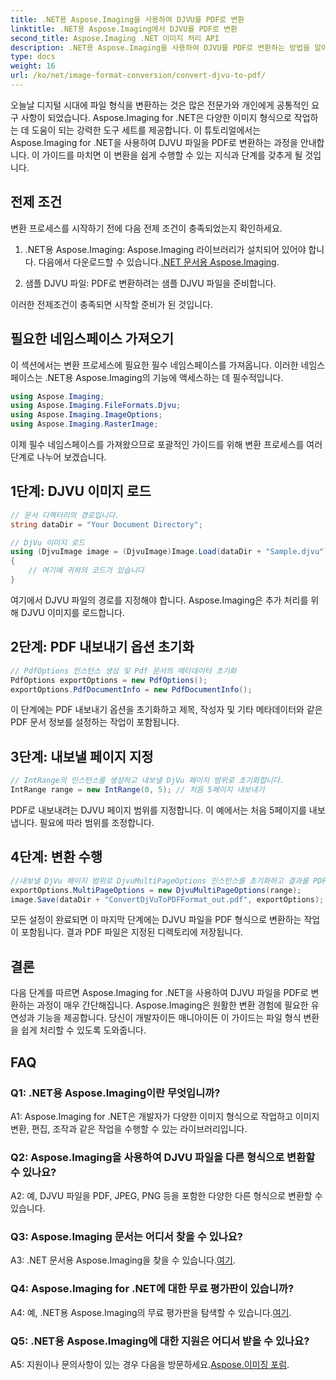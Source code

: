 ```yaml
---
title: .NET용 Aspose.Imaging을 사용하여 DJVU를 PDF로 변환
linktitle: .NET용 Aspose.Imaging에서 DJVU를 PDF로 변환
second_title: Aspose.Imaging .NET 이미지 처리 API
description: .NET용 Aspose.Imaging을 사용하여 DJVU를 PDF로 변환하는 방법을 알아보세요. 원활한 전환을 위해 단계별 가이드를 따르세요.
type: docs
weight: 16
url: /ko/net/image-format-conversion/convert-djvu-to-pdf/
---
```

오늘날 디지털 시대에 파일 형식을 변환하는 것은 많은 전문가와 개인에게 공통적인 요구 사항이 되었습니다. Aspose.Imaging for .NET은 다양한 이미지 형식으로 작업하는 데 도움이 되는 강력한 도구 세트를 제공합니다. 이 튜토리얼에서는 Aspose.Imaging for .NET을 사용하여 DJVU 파일을 PDF로 변환하는 과정을 안내합니다. 이 가이드를 마치면 이 변환을 쉽게 수행할 수 있는 지식과 단계를 갖추게 될 것입니다.

## 전제 조건

변환 프로세스를 시작하기 전에 다음 전제 조건이 충족되었는지 확인하세요.

1.  .NET용 Aspose.Imaging: Aspose.Imaging 라이브러리가 설치되어 있어야 합니다. 다음에서 다운로드할 수 있습니다.[.NET 문서용 Aspose.Imaging](https://reference.aspose.com/imaging/net/).

2. 샘플 DJVU 파일: PDF로 변환하려는 샘플 DJVU 파일을 준비합니다.

이러한 전제조건이 충족되면 시작할 준비가 된 것입니다.

## 필요한 네임스페이스 가져오기

이 섹션에서는 변환 프로세스에 필요한 필수 네임스페이스를 가져옵니다. 이러한 네임스페이스는 .NET용 Aspose.Imaging의 기능에 액세스하는 데 필수적입니다.

```csharp
using Aspose.Imaging;
using Aspose.Imaging.FileFormats.Djvu;
using Aspose.Imaging.ImageOptions;
using Aspose.Imaging.RasterImage;
```

이제 필수 네임스페이스를 가져왔으므로 포괄적인 가이드를 위해 변환 프로세스를 여러 단계로 나누어 보겠습니다.

## 1단계: DJVU 이미지 로드

```csharp
// 문서 디렉터리의 경로입니다.
string dataDir = "Your Document Directory";

// DjVu 이미지 로드
using (DjvuImage image = (DjvuImage)Image.Load(dataDir + "Sample.djvu"))
{
    // 여기에 귀하의 코드가 있습니다
}
```

여기에서 DJVU 파일의 경로를 지정해야 합니다. Aspose.Imaging은 추가 처리를 위해 DJVU 이미지를 로드합니다.

## 2단계: PDF 내보내기 옵션 초기화

```csharp
// PdfOptions 인스턴스 생성 및 Pdf 문서의 메타데이터 초기화
PdfOptions exportOptions = new PdfOptions();
exportOptions.PdfDocumentInfo = new PdfDocumentInfo();
```

이 단계에는 PDF 내보내기 옵션을 초기화하고 제목, 작성자 및 기타 메타데이터와 같은 PDF 문서 정보를 설정하는 작업이 포함됩니다.

## 3단계: 내보낼 페이지 지정

```csharp
// IntRange의 인스턴스를 생성하고 내보낼 DjVu 페이지 범위로 초기화합니다.
IntRange range = new IntRange(0, 5); // 처음 5페이지 내보내기
```

PDF로 내보내려는 DJVU 페이지 범위를 지정합니다. 이 예에서는 처음 5페이지를 내보냅니다. 필요에 따라 범위를 조정합니다.

## 4단계: 변환 수행

```csharp
//내보낼 DjVu 페이지 범위로 DjvuMultiPageOptions 인스턴스를 초기화하고 결과를 PDF 형식으로 저장합니다.
exportOptions.MultiPageOptions = new DjvuMultiPageOptions(range);
image.Save(dataDir + "ConvertDjVuToPDFFormat_out.pdf", exportOptions);
```

모든 설정이 완료되면 이 마지막 단계에는 DJVU 파일을 PDF 형식으로 변환하는 작업이 포함됩니다. 결과 PDF 파일은 지정된 디렉토리에 저장됩니다.

## 결론

다음 단계를 따르면 Aspose.Imaging for .NET을 사용하여 DJVU 파일을 PDF로 변환하는 과정이 매우 간단해집니다. Aspose.Imaging은 원활한 변환 경험에 필요한 유연성과 기능을 제공합니다. 당신이 개발자이든 매니아이든 이 가이드는 파일 형식 변환을 쉽게 처리할 수 있도록 도와줍니다.

## FAQ

### Q1: .NET용 Aspose.Imaging이란 무엇입니까?

A1: Aspose.Imaging for .NET은 개발자가 다양한 이미지 형식으로 작업하고 이미지 변환, 편집, 조작과 같은 작업을 수행할 수 있는 라이브러리입니다.

### Q2: Aspose.Imaging을 사용하여 DJVU 파일을 다른 형식으로 변환할 수 있나요?

A2: 예, DJVU 파일을 PDF, JPEG, PNG 등을 포함한 다양한 다른 형식으로 변환할 수 있습니다.

### Q3: Aspose.Imaging 문서는 어디서 찾을 수 있나요?

 A3: .NET 문서용 Aspose.Imaging을 찾을 수 있습니다.[여기](https://reference.aspose.com/imaging/net/).

### Q4: Aspose.Imaging for .NET에 대한 무료 평가판이 있습니까?

 A4: 예, .NET용 Aspose.Imaging의 무료 평가판을 탐색할 수 있습니다.[여기](https://releases.aspose.com/).

### Q5: .NET용 Aspose.Imaging에 대한 지원은 어디서 받을 수 있나요?

 A5: 지원이나 문의사항이 있는 경우 다음을 방문하세요.[Aspose.이미징 포럼](https://forum.aspose.com/).